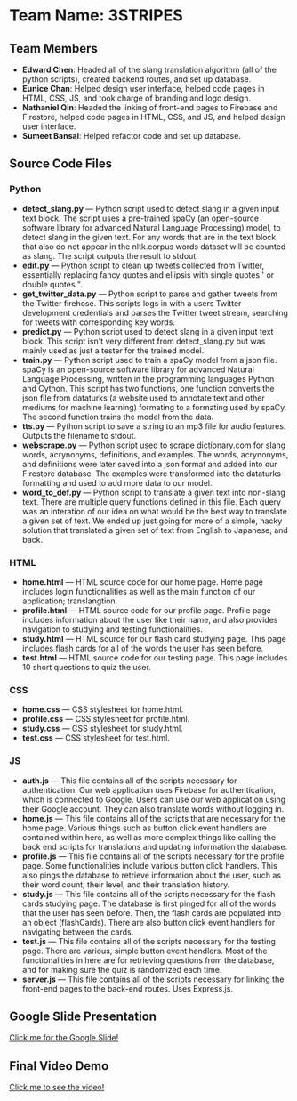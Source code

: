 # Team Name: 3STRIPES

## Team Members
* <b>Edward Chen</b>: Headed all of the slang translation algorithm (all of the python scripts), created backend routes, and set up database.<br>
* <b>Eunice Chan</b>: Helped design user interface, helped code pages in HTML, CSS, JS, and took charge of branding and logo design.<br>
* <b>Nathaniel Qin</b>: Headed the linking of front-end pages to Firebase and Firestore, helped code pages in HTML, CSS, and JS, and helped design user interface.<br>
* <b>Sumeet Bansal</b>: Helped refactor code and set up database.<br>

## Source Code Files
### Python
<ul>
<li><b>detect_slang.py</b> &mdash; Python script used to detect slang in a given input text block. The script uses a pre-trained spaCy (an open-source software library for advanced Natural Language Processing) model, to detect slang in the given text. For any words that are in the text block that also do not appear in the nltk.corpus words dataset will be counted as slang. The script outputs the result to stdout.</li>
<li><b>edit.py</b> &mdash; Python script to clean up tweets collected from Twitter, essentially replacing fancy quotes and ellipsis with single quotes ' or double quotes ".</li>
<li><b>get_twitter_data.py</b> &mdash; Python script to parse and gather tweets from the Twitter firehose. This scripts logs in with a users Twitter development credentials and parses the Twitter tweet stream, searching for tweets with corresponding key words.</li>
<li><b>predict.py</b> &mdash; Python script used to detect slang in a given input text block. This script isn't very different from detect_slang.py but was mainly used as just a tester for the trained model.</li>
<li><b>train.py</b> &mdash; Python script used to train a spaCy model from a json file. spaCy is an open-source software library for advanced Natural Language Processing, written in the programming languages Python and Cython. This script has two functions, one function converts the json file from dataturks (a website used to annotate text and other mediums for machine learning) formating to a formating used by spaCy. The second function trains the model from the data.</li>
<li><b>tts.py</b> &mdash; Python script to save a string to an mp3 file for audio features. Outputs the filename to stdout.</li>
<li><b>webscrape.py</b> &mdash; Python script used to scrape dictionary.com for slang words, acrynonyms,  definitions, and examples. The words, acrynonyms, and definitions were later saved into a json format and added into our Firestore database. The examples were transformed into the dataturks formatting and used to add more data to our model.</li>
<li><b>word_to_def.py</b> &mdash; Python script to translate a given text into non-slang text. There are multiple query functions defined in this file. Each query was an interation of our idea on what would be the best way to translate a given set of text. We ended up just going for more of a simple, hacky solution that translated a given set of text from English to Japanese, and back.</li>
</ul>

### HTML
<ul>
<li><b>home.html</b> &mdash; HTML source code for our home page. Home page includes login functionalities as well as the main function of our application; translangtion. </li>
<li><b>profile.html</b> &mdash; HTML source code for our profile page. Profile page includes information about the user like their name, and also provides navigation to studying and testing functionalities.</li>
<li><b>study.html</b> &mdash; HTML source for our flash card studying page. This page includes flash cards for all of the words the user has seen before.</li>
<li><b>test.html</b> &mdash; HTML source code for our testing page. This page includes 10 short questions to quiz the user.</li>
</ul>

### CSS
<ul>
<li><b>home.css</b> &mdash; CSS stylesheet for home.html.</li>
<li><b>profile.css</b> &mdash; CSS stylesheet for profile.html.</li>
<li><b>study.css</b> &mdash; CSS stylesheet for study.html.</li>
<li><b>test.css</b> &mdash; CSS stylesheet for test.html.</li>
</ul>

### JS
<ul>
<li><b>auth.js</b> &mdash; This file contains all of the scripts necessary for authentication. Our web application uses Firebase for authentication, which is connected to Google. Users can use our web application using their Google account. They can also translate words without logging in.</li>
<li><b>home.js</b> &mdash; This file contains all of the scripts that are necessary for the home page. Various things such as button click event handlers are contained within here, as well as more complex things like calling the back end scripts for translations and updating information the database.</li>
<li><b>profile.js</b> &mdash; This file contains all of the scripts necessary for the profile page. Some functionalities include various button click handlers. This also pings the database to retrieve information about the user, such as their word count, their level, and their translation history.</li>
<li><b>study.js</b> &mdash; This file contains all of the scripts necessary for the flash cards studying page. The database is first pinged for all of the words that the user has seen before. Then, the flash cards are populated into an object (flashCards). There are also button click event handlers for navigating between the cards.</li>
<li><b>test.js</b> &mdash; This file contains all of the scripts necessary for the testing page. There are various, simple button event handlers. Most of the functionalities in here are for retrieving questions from the database, and for making sure the quiz is randomized each time.</li>
<li><b>server.js</b> &mdash; This file contains all of the scripts necessary for linking the front-end pages to the back-end routes. Uses Express.js.</li>
</ul>

## Google Slide Presentation
<a href="https://docs.google.com/presentation/d/1FLko5TKmta40VUbRjMvWWSMNCHMel5xP01CJPoORVjk/edit?usp=sharing">Click me for the Google Slide!</a><br>

## Final Video Demo
<a href="https://www.youtube.com/watch?v=VK4VvmrPVRo">Click me to see the video!</a><br>

